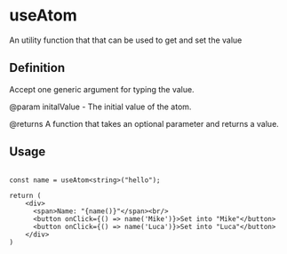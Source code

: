 # useAtom

An utility function that that can be used to get and set the value

## Definition

Accept one generic argument for typing the value.

@param initalValue - The initial value of the atom.

@returns A function that takes an optional parameter and returns a value.

## Usage

```tsx

const name = useAtom<string>("hello");

return (
    <div>
      <span>Name: "{name()}"</span><br/>
      <button onClick={() => name('Mike')}>Set into "Mike"</button>
      <button onClick={() => name('Luca')}>Set into "Luca"</button>
    </div>
)

```
